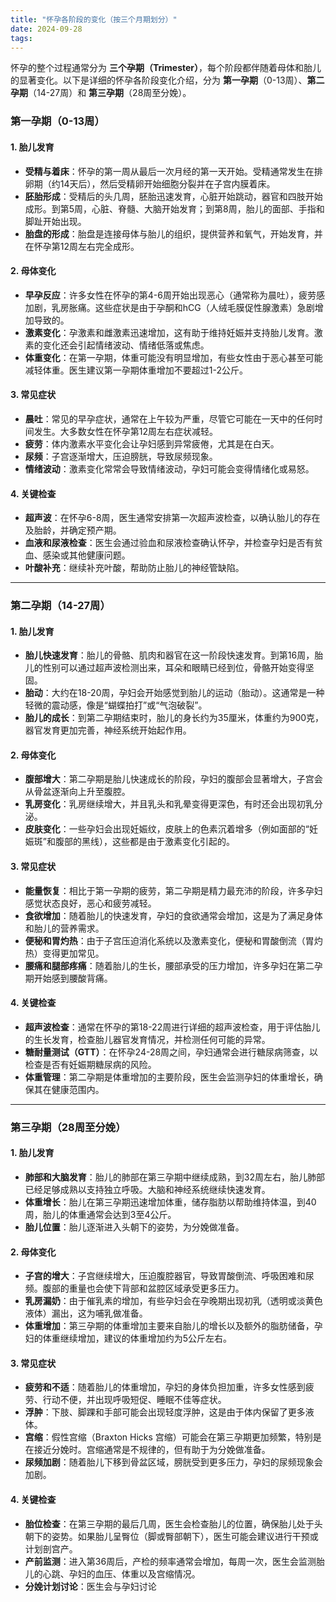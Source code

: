 ```yaml
---
title: "怀孕各阶段的变化（按三个月期划分）"
date: 2024-09-28
tags:
---
```


怀孕的整个过程通常分为 **三个孕期（Trimester）**，每个阶段都伴随着母体和胎儿的显著变化。以下是详细的怀孕各阶段变化介绍，分为 **第一孕期**（0-13周）、**第二孕期**（14-27周）和 **第三孕期**（28周至分娩）。

### **第一孕期（0-13周）**

#### 1. **胎儿发育**

- **受精与着床**：怀孕的第一周从最后一次月经的第一天开始。受精通常发生在排卵期（约14天后），然后受精卵开始细胞分裂并在子宫内膜着床。
- **胚胎形成**：受精后的头几周，胚胎迅速发育，心脏开始跳动，器官和四肢开始成形。到第5周，心脏、脊髓、大脑开始发育；到第8周，胎儿的面部、手指和脚趾开始出现。
- **胎盘的形成**：胎盘是连接母体与胎儿的组织，提供营养和氧气，开始发育，并在怀孕第12周左右完全成形。

#### 2. **母体变化**

- **早孕反应**：许多女性在怀孕的第4-6周开始出现恶心（通常称为晨吐），疲劳感加剧，乳房胀痛。这些症状是由于孕酮和hCG（人绒毛膜促性腺激素）急剧增加导致的。
- **激素变化**：孕激素和雌激素迅速增加，这有助于维持妊娠并支持胎儿发育。激素的变化还会引起情绪波动、情绪低落或焦虑。
- **体重变化**：在第一孕期，体重可能没有明显增加，有些女性由于恶心甚至可能减轻体重。医生建议第一孕期体重增加不要超过1-2公斤。

#### 3. **常见症状**

- **晨吐**：常见的早孕症状，通常在上午较为严重，尽管它可能在一天中的任何时间发生。大多数女性在怀孕第12周左右症状减轻。
- **疲劳**：体内激素水平变化会让孕妇感到异常疲倦，尤其是在白天。
- **尿频**：子宫逐渐增大，压迫膀胱，导致尿频现象。
- **情绪波动**：激素变化常常会导致情绪波动，孕妇可能会变得情绪化或易怒。

#### 4. **关键检查**

- **超声波**：在怀孕6-8周，医生通常安排第一次超声波检查，以确认胎儿的存在及胎龄，并确定预产期。
- **血液和尿液检查**：医生会通过验血和尿液检查确认怀孕，并检查孕妇是否有贫血、感染或其他健康问题。
- **叶酸补充**：继续补充叶酸，帮助防止胎儿的神经管缺陷。

------

### **第二孕期（14-27周）**

#### 1. **胎儿发育**

- **胎儿快速发育**：胎儿的骨骼、肌肉和器官在这一阶段快速发育。到第16周，胎儿的性别可以通过超声波检测出来，耳朵和眼睛已经到位，骨骼开始变得坚固。
- **胎动**：大约在18-20周，孕妇会开始感觉到胎儿的运动（胎动）。这通常是一种轻微的震动感，像是“蝴蝶拍打”或“气泡破裂”。
- **胎儿的成长**：到第二孕期结束时，胎儿的身长约为35厘米，体重约为900克，器官发育更加完善，神经系统开始起作用。

#### 2. **母体变化**

- **腹部增大**：第二孕期是胎儿快速成长的阶段，孕妇的腹部会显著增大，子宫会从骨盆逐渐向上升至腹腔。
- **乳房变化**：乳房继续增大，并且乳头和乳晕变得更深色，有时还会出现初乳分泌。
- **皮肤变化**：一些孕妇会出现妊娠纹，皮肤上的色素沉着增多（例如面部的“妊娠斑”和腹部的黑线），这些都是由于激素变化引起的。

#### 3. **常见症状**

- **能量恢复**：相比于第一孕期的疲劳，第二孕期是精力最充沛的阶段，许多孕妇感觉状态良好，恶心和疲劳减轻。
- **食欲增加**：随着胎儿的快速发育，孕妇的食欲通常会增加，这是为了满足身体和胎儿的营养需求。
- **便秘和胃灼热**：由于子宫压迫消化系统以及激素变化，便秘和胃酸倒流（胃灼热）变得更加常见。
- **腰痛和腿部疼痛**：随着胎儿的生长，腰部承受的压力增加，许多孕妇在第二孕期开始感到腰酸背痛。

#### 4. **关键检查**

- **超声波检查**：通常在怀孕的第18-22周进行详细的超声波检查，用于评估胎儿的生长发育，检查胎儿器官发育情况，并检测任何可能的异常。
- **糖耐量测试（GTT）**：在怀孕24-28周之间，孕妇通常会进行糖尿病筛查，以检查是否有妊娠期糖尿病的风险。
- **体重管理**：第二孕期是体重增加的主要阶段，医生会监测孕妇的体重增长，确保其在健康范围内。

------

### **第三孕期（28周至分娩）**

#### 1. **胎儿发育**

- **肺部和大脑发育**：胎儿的肺部在第三孕期中继续成熟，到32周左右，胎儿肺部已经足够成熟以支持独立呼吸。大脑和神经系统继续快速发育。
- **体重增长**：胎儿在第三孕期迅速增加体重，储存脂肪以帮助维持体温，到40周，胎儿的体重通常会达到3至4公斤。
- **胎儿位置**：胎儿逐渐进入头朝下的姿势，为分娩做准备。

#### 2. **母体变化**

- **子宫的增大**：子宫继续增大，压迫腹腔器官，导致胃酸倒流、呼吸困难和尿频。腹部的重量也会使下背部和盆腔区域承受更多压力。
- **乳房漏奶**：由于催乳素的增加，有些孕妇会在孕晚期出现初乳（透明或淡黄色液体）漏出，这为哺乳做准备。
- **体重增加**：第三孕期的体重增加主要来自胎儿的增长以及额外的脂肪储备，孕妇的体重继续增加，建议的体重增加约为5公斤左右。

#### 3. **常见症状**

- **疲劳和不适**：随着胎儿的体重增加，孕妇的身体负担加重，许多女性感到疲劳、行动不便，并出现呼吸短促、睡眠不佳等症状。
- **浮肿**：下肢、脚踝和手部可能会出现轻度浮肿，这是由于体内保留了更多液体。
- **宫缩**：假性宫缩（Braxton Hicks 宫缩）可能会在第三孕期更加频繁，特别是在接近分娩时。宫缩通常是不规律的，但有助于为分娩做准备。
- **尿频加剧**：随着胎儿下移到骨盆区域，膀胱受到更多压力，孕妇的尿频现象会加剧。

#### 4. **关键检查**

- **胎位检查**：在第三孕期的最后几周，医生会检查胎儿的位置，确保胎儿处于头朝下的姿势。如果胎儿呈臀位（脚或臀部朝下），医生可能会建议进行干预或计划剖宫产。
- **产前监测**：进入第36周后，产检的频率通常会增加，每周一次，医生会监测胎儿的心跳、孕妇的血压、体重以及宫缩情况。
- **分娩计划讨论**：医生会与孕妇讨论